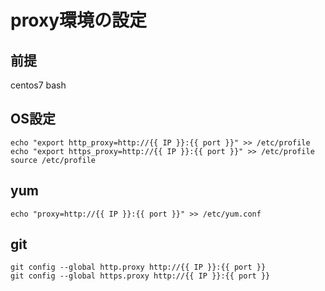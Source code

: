 # proxy環境の設定

## 前提

centos7
bash

## OS設定

````
echo "export http_proxy=http://{{ IP }}:{{ port }}" >> /etc/profile
echo "export https_proxy=http://{{ IP }}:{{ port }}" >> /etc/profile
source /etc/profile
````

## yum

````
echo "proxy=http://{{ IP }}:{{ port }}" >> /etc/yum.conf
````

## git

````
git config --global http.proxy http://{{ IP }}:{{ port }}
git config --global https.proxy http://{{ IP }}:{{ port }}
````
